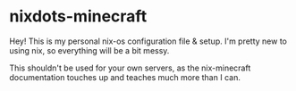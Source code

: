 # nixdots-minecraft

Hey! This is my personal nix-os configuration file & setup. I'm pretty new to using nix, so everything will be a bit messy.

This shouldn't be used for your own servers, as the nix-minecraft documentation touches up and teaches much more than I can.

